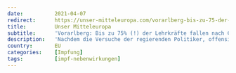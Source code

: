 ```yaml
---
date:          2021-04-07
redirect:      https://unser-mitteleuropa.com/vorarlberg-bis-zu-75-der-lehrkraefte-fallen-nach-covid-impfungen-aus/
title:         Unser Mitteleuropa
subtitle:      'Vorarlberg: Bis zu 75% (!) der Lehrkräfte fallen nach Covid-Impfungen aus'
description:   'Nachdem die Versuche der regierenden Politiker, offensichtlich gekauften „Experten“ und den mehr oder weniger gleichgeschalteten Mainstreammedien gescheitert sind, negative Folgen von Impfungen wegzuleugnen, tritt jetzt langsam die Wahrheit zu Tage. Man muss mittlerweile zugeben, dass Corona-Impfungen katastrophale Nebenwirkungen nach sich ziehen können. Und Todesfälle. Obwohl Personenunter 50 Jahren praktisch nicht zu den Leuten zählen, die […]'
country:       EU
categories:    [Impfung]
tags:          [impf-nebenwirkungen]
---
```

